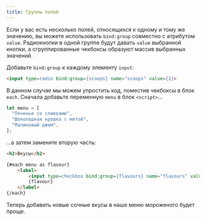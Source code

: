 ```yaml
---
title: Группы полей
---
```


Если у вас есть несколько полей, относящихся к одному и тому же значению, вы
можете использовать `bind:group` совместно с атрибутом `value`. Радиокнопки в
одной группе будут давать `value` выбранной кнопки, а сгруппированные чекбоксы
образуют массив выбранных значений.

Добавьте `bind:group` к каждому элементу `input`:

```html
<input type=radio bind:group={scoops} name="scoops" value={1}>
```

В данном случае мы можем упростить код, поместив чекбоксы в блок `each`. Сначала
добавьте переменную `menu` в блок `<script>`...

```js
let menu = [
  "Печенье со сливками",
  "Шоколадная крошка с мятой",
  "Малиновый джем",
];
```

...а затем замените вторую часть:

```html
<h2>Вкусы</h2>

{#each menu as flavour}
	<label>
		<input type=checkbox bind:group={flavours} name="flavours" value={flavour}>
		{flavour}
	</label>
{/each}
```

Теперь добавить новые сочные вкусы в наше меню мороженого будет проще.
